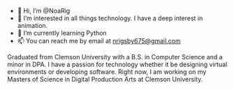 - 👋 Hi, I’m @NoaRig
- 👀 I’m interested in all things technology. I have a deep interest in animation.
- 🌱 I’m currently learning Python 
- 📫 You can reach me by email at nrigsby675@gmail.com

Graduated from Clemson University with a B.S. in Computer Science and a minor in DPA. 
I have a passion for technology whether it be designing virtual environments or developing software. 
Right now, I am working on my Masters of Science in Digital Production Arts at Clemson University.
